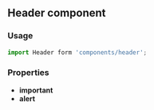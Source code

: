 ## Header component

### Usage

```js
import Header form 'components/header';
```

### Properties

* **important**
* **alert**
